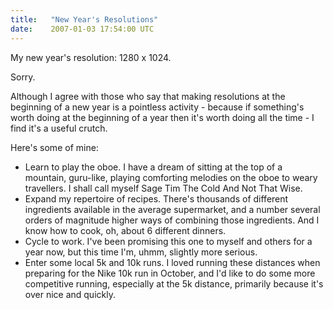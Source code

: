 ```yaml
---
title:   "New Year's Resolutions"
date:    2007-01-03 17:54:00 UTC
---
```


My new year's resolution: 1280 x 1024.

Sorry.

Although I agree with those who say that making resolutions at the beginning of a new year is a pointless activity - because if something's worth doing at the beginning of a year then it's worth doing all the time - I find it's a useful crutch.

Here's some of mine:

* Learn to play the oboe. I have a dream of sitting at the top of a mountain, guru-like, playing comforting melodies on the oboe to weary travellers. I shall call myself Sage Tim The Cold And Not That Wise.
* Expand my repertoire of recipes. There's thousands of different ingredients available in the average supermarket, and a number several orders of magnitude higher ways of combining those ingredients. And I know how to cook, oh, about 6 different dinners.
* Cycle to work. I've been promising this one to myself and others for a year now, but this time I'm, uhmm, slightly more serious.
* Enter some local 5k and 10k runs. I loved running these distances when preparing for the Nike 10k run in October, and I'd like to do some more competitive running, especially at the 5k distance, primarily because it's over nice and quickly.